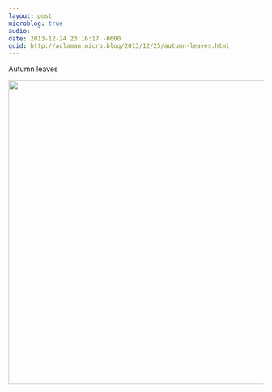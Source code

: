 ```yaml
---
layout: post
microblog: true
audio: 
date: 2013-12-24 23:16:17 -0600
guid: http://aclaman.micro.blog/2013/12/25/autumn-leaves.html
---
```

Autumn leaves

<img src="http://micro.alexclaman.com/uploads/2018/7c32fa1b2e.jpg" width="600" height="600" />
